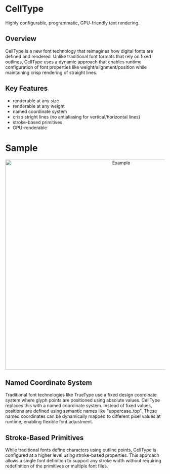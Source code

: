 # CellType

Highly configurable, programmatic, GPU-friendly text rendering.

## Overview

CellType is a new font technology that reimagines how digital fonts are defined and rendered. Unlike traditional font formats that rely on fixed outlines, CellType uses a dynamic approach that enables runtime configuration of font properties like weight/alignment/position while maintaining crisp rendering of straight lines.

## Key Features

- renderable at any size
- renderable at any weight
- named coordinate system
- crisp stright lines (no antialiasing for vertical/horizontal lines)
- stroke-based primitives
- GPU-renderable

# Sample

<p align="center">
  <img src="https://github.com/user-attachments/assets/bdcdc78a-f218-49b6-950f-80ecc11d32a3" alt="Example" width="717" height="664" />
</p>

## Named Coordinate System

Traditional font technologies like TrueType use a fixed design coordinate system where glyph points are positioned using absolute values. CellType replaces this with a named coordinate system. Instead of fixed values, positions are defined using semantic names like "uppercase_top". These named coordinates can be dynamically mapped to different pixel values at runtime, enabling flexible font adjustment.

## Stroke-Based Primitives

While traditional fonts define characters using outline points, CellType is configured at a higher level using stroke-based properties. This approach allows a single font definition to support any stroke width without requiring redefinition of the primitives or multiple font files.
